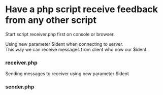# Have a php script receive feedback from any other script

Start script receiver.php first on console or browser.   


Using new parameter $ident when connecting to server.  
This way we can receive messages from client who now our $ident.

### receiver.php   

Sending messages to receiver using new parameter $ident 

### sender.php


